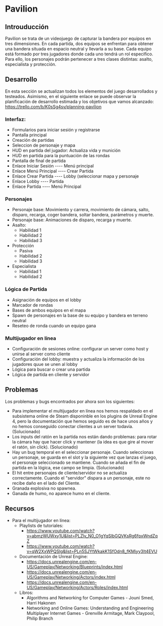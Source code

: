 # Pavilion
## Introuducción

Pavilion se trata de un videojuego de capturar la bandera por equipos en tres dimensiones. En cada partida, dos equipos se enfrentan para obtener una bandera situada en espacio neutral y llevarla a su base. 
Cada equipo está formado por tres jugadores donde cada uno tendrá un rol específico. Para ello, los personajes podrán pertenecer a tres clases distintas: asalto, especialista y protección. 

## Desarrollo

En esta sección se actualizan todos los elementos del juego desarrollados y testeados. Asimismo, en el siguiente enlace se puede observar la planificación de desarrollo estimada y los objetivos que vamos alcanzado: https://trello.com/b/K0sSg4sv/planning-pavilion 

### Interfaz:
  - Formularios para iniciar sesión y registrarse
  - Pantalla principal
  - Creación de partidas
  - Seleccion de personaje y mapa
  - HUD en partida del jugador: Actualiza vida y munición
  - HUD en partida para la puntuación de las rondas
  - Pantalla de final de partida
  - Enlace Iniciar Sesión ---- Menú principal
  - Enlace Menú Principal ---- Crear Partida
  - Enlace Crear Partida ---- Lobby (seleccionar mapa y personaje
  - Enlace Lobby ---- Partida
  - Enlace Partida ---- Menú Principal
### Personajes
  - Personaje base: Movimiento y carrera, movimiento de cámara, salto, disparo, recarga, coger bandera, soltar bandera, parámetros y muerte.
  - Personaje base: Animaciones de disparo, recarga y muerte.
  - Asalto:
    - Habilidad 1
    - Habilidad 2
    - Habilidad 3
  - Protección
     - Pasiva
     - Habilidad 2
     - Habilidad 3
   - Especialista
     - Habilidad 1
     - Habilidad 2
### Lógica de Partida
  - Asignación de equipos en el lobby
  - Marcador de rondas
  - Bases de ambos equipos en el mapa
  - Spawn de personajes en la base de su equipo y bandera en terreno neutral
  - Reseteo de ronda cuando un equipo gana
### Multijugador en línea
  - Configuración de sesiones online: configurar un server como host y unirse al server como cliente
  - Configuración del lobby: muestra y actualiza la información de los jugadores quue se unen al lobby
  - Lógica para buscar o crear una partida
  - Lógica de partida en cliente y servidor
## Problemas
Los problemas y bugs encontrados por ahora son los siguientes: 

  - Para implementar el multijugador en línea nos hemos respaldado en el subsistema online de Steam disponinble en los plugins de Unreal Engine 4, pero la documentación que hemos seguido es de hace unos años y no hemos conseguido conectar clientes a un server todavía. (Solucionado)
  - Los inputs del ratón en la partida nos están dando problemas: para rotar la cámara hay que hacer click y mantener (la idea es que gire al mover el ratón, sin click). (Solucionado)
  - Hay un bug temporal en el seleccionar personaje. Cuando seleccionas un personaje, se guarda en el slot y la siguiente vez que lanzas el juego, el personaje seleccionado se mantiene. Cuando se añada el fin de partida en la lógica, ese campo se limpia. (Solucionado)
  - El hit entre personajes de cliente/servidor no se actualiza correctamente. Cuando el "servidor" dispara a un personaje, este no recibe daño en el lado del Cliente.
  - Granada explosiva no spawnea.
  - Ganada de humo, no aparece humo en el cliente.
  
## Recursos
  - Para el multijugador en línea:
      - Playlists de tutoriales:
          - https://www.youtube.com/watch?v=abmzWUWxy1U&list=PLZlv_N0_O1gYqSlbGQVKsRg6fpxWndZqZ
          - https://www.youtube.com/watch?v=qW2XxWPQSlg&list=PLn5SJYtWkakK1SfOdn8_fKMiyy3It4EVU
      - Documentación de Unreal Engine:
          - https://docs.unrealengine.com/en-US/Gameplay/Networking/Blueprints/index.html
          - https://docs.unrealengine.com/en-US/Gameplay/Networking/Actors/index.html
          - https://docs.unrealengine.com/en-US/Gameplay/Networking/Actors/Roles/index.html
      - Libros:
           - Algorithms and Networking for Computer Games - Jouni Smed, Harri Hakonen
           - Networking and Online Games: Understanding and Engineering Multiplayer Internet Games - Grenville Armitage, Mark Claypool, Philip Branch



